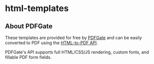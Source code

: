 # html-templates

## About PDFGate

These templates are provided for free by [PDFGate](https://pdfgate.com) and can be easily converted to PDF using the [HTML-to-PDF API](https://pdfgate.com/html-to-pdf-api).  

PDFGate's API supports full HTML/CSS/JS rendering, custom fonts, and fillable PDF form fields.
